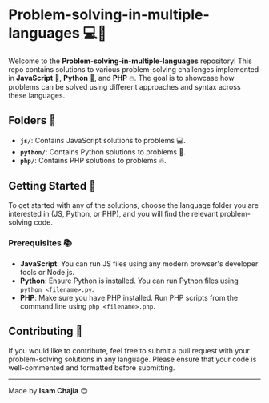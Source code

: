 # Problem-solving-in-multiple-languages 💻🔧

Welcome to the **Problem-solving-in-multiple-languages** repository! This repo contains solutions to various problem-solving challenges implemented in **JavaScript** 💙, **Python** 🐍, and **PHP** 🔥. The goal is to showcase how problems can be solved using different approaches and syntax across these languages.

## Folders 📁

- **`js/`**: Contains JavaScript solutions to problems 💻.
- **`python/`**: Contains Python solutions to problems 🐍.
- **`php/`**: Contains PHP solutions to problems 🔥.

## Getting Started 🚀

To get started with any of the solutions, choose the language folder you are interested in (JS, Python, or PHP), and you will find the relevant problem-solving code.

### Prerequisites 📚

- **JavaScript**: You can run JS files using any modern browser's developer tools or Node.js.
- **Python**: Ensure Python is installed. You can run Python files using `python <filename>.py`.
- **PHP**: Make sure you have PHP installed. Run PHP scripts from the command line using `php <filename>.php`.

## Contributing 🤝

If you would like to contribute, feel free to submit a pull request with your problem-solving solutions in any language. Please ensure that your code is well-commented and formatted before submitting.

---

Made by **Isam Chajia** 😊
